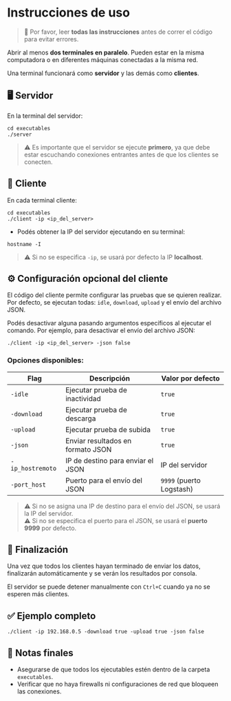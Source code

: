 # Instrucciones de uso

> 📌 Por favor, leer **todas las instrucciones** antes de correr el código para evitar errores.

Abrir al menos **dos terminales en paralelo**. Pueden estar en la misma computadora o en diferentes máquinas conectadas a la misma red.

Una terminal funcionará como **servidor** y las demás como **clientes**.

## 🖥️ Servidor

En la terminal del servidor:

```
cd executables
./server
```

> ⚠️ Es importante que el servidor se ejecute **primero**, ya que debe estar escuchando conexiones entrantes antes de que los clientes se conecten.

## 🧪 Cliente

En cada terminal cliente:

```
cd executables
./client -ip <ip_del_server>
```

- Podés obtener la IP del servidor ejecutando en su terminal:

```
hostname -I
```

> ⚠️ Si no se especifica `-ip`, se usará por defecto la IP **localhost**.

## ⚙️ Configuración opcional del cliente

El código del cliente permite configurar las pruebas que se quieren realizar. Por defecto, se ejecutan todas: `idle`, `download`, `upload` y el envío del archivo JSON.

Podés desactivar alguna pasando argumentos específicos al ejecutar el comando. Por ejemplo, para desactivar el envío del archivo JSON:

```
./client -ip <ip_del_server> -json false
```

### Opciones disponibles:

| Flag         | Descripción                                           | Valor por defecto      |
|--------------|-------------------------------------------------------|------------------------|
| `-idle`      | Ejecutar prueba de inactividad                        | `true`                 |
| `-download`  | Ejecutar prueba de descarga                           | `true`                 |
| `-upload`    | Ejecutar prueba de subida                             | `true`                 |
| `-json`      | Enviar resultados en formato JSON                     | `true`                 |
| `-ip_hostremoto`| IP de destino para enviar el JSON                     | IP del servidor        |
| `-port_host`  | Puerto para el envío del JSON                         | `9999` (puerto Logstash) |

> ⚠️ Si no se asigna una IP de destino para el envío del JSON, se usará la IP del servidor.  
> ⚠️ Si no se especifica el puerto para el JSON, se usará el **puerto 9999** por defecto.

## 🛑 Finalización

Una vez que todos los clientes hayan terminado de enviar los datos, finalizarán automáticamente y se verán los resultados por consola.

El servidor se puede detener manualmente con `Ctrl+C` cuando ya no se esperen más clientes.

## ✅ Ejemplo completo

```
./client -ip 192.168.0.5 -download true -upload true -json false
```

## 📝 Notas finales

- Asegurarse de que todos los ejecutables estén dentro de la carpeta `executables`.
- Verificar que no haya firewalls ni configuraciones de red que bloqueen las conexiones.
